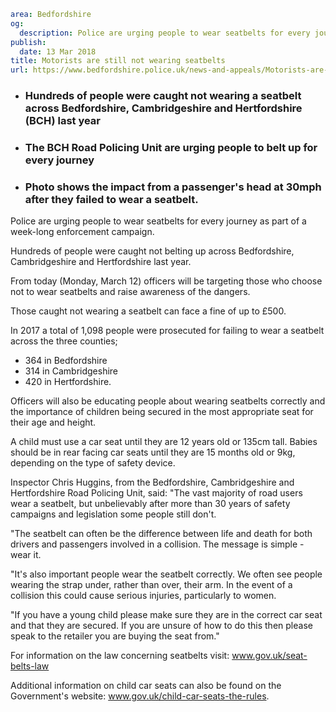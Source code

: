 ```yaml
area: Bedfordshire
og:
  description: Police are urging people to wear seatbelts for every journey as part of a week-long enforcement campaign.
publish:
  date: 13 Mar 2018
title: Motorists are still not wearing seatbelts
url: https://www.bedfordshire.police.uk/news-and-appeals/Motorists-are-still-not-wearing-seatbelts
```

* ### Hundreds of people were caught not wearing a seatbelt across Bedfordshire, Cambridgeshire and Hertfordshire (BCH) last year

 * ### The BCH Road Policing Unit are urging people to belt up for every journey

 * ### Photo shows the impact from a passenger's head at 30mph after they failed to wear a seatbelt.

Police are urging people to wear seatbelts for every journey as part of a week-long enforcement campaign.

Hundreds of people were caught not belting up across Bedfordshire, Cambridgeshire and Hertfordshire last year.

From today (Monday, March 12) officers will be targeting those who choose not to wear seatbelts and raise awareness of the dangers.

Those caught not wearing a seatbelt can face a fine of up to £500.

In 2017 a total of 1,098 people were prosecuted for failing to wear a seatbelt across the three counties;

 * 364 in Bedfordshire
 * 314 in Cambridgeshire
 * 420 in Hertfordshire.

Officers will also be educating people about wearing seatbelts correctly and the importance of children being secured in the most appropriate seat for their age and height.

A child must use a car seat until they are 12 years old or 135cm tall. Babies should be in rear facing car seats until they are 15 months old or 9kg, depending on the type of safety device.

Inspector Chris Huggins, from the Bedfordshire, Cambridgeshire and Hertfordshire Road Policing Unit, said: "The vast majority of road users wear a seatbelt, but unbelievably after more than 30 years of safety campaigns and legislation some people still don't.

"The seatbelt can often be the difference between life and death for both drivers and passengers involved in a collision. The message is simple - wear it.

"It's also important people wear the seatbelt correctly. We often see people wearing the strap under, rather than over, their arm. In the event of a collision this could cause serious injuries, particularly to women.

"If you have a young child please make sure they are in the correct car seat and that they are secured. If you are unsure of how to do this then please speak to the retailer you are buying the seat from."

For information on the law concerning seatbelts visit: www.gov.uk/seat-belts-law

Additional information on child car seats can also be found on the Government's website: www.gov.uk/child-car-seats-the-rules.
